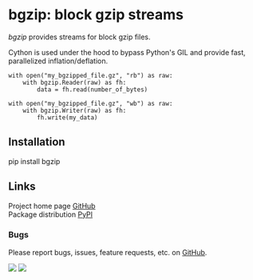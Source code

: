 # bgzip: block gzip streams
_bgzip_ provides streams for block gzip files.

Cython is used under the hood to bypass Python's GIL and provide fast, parallelized inflation/deflation.

```
with open("my_bgzipped_file.gz", "rb") as raw:
	with bgzip.Reader(raw) as fh:
		data = fh.read(number_of_bytes)

with open("my_bgzipped_file.gz", "wb") as raw:
	with bgzip.Writer(raw) as fh:
		fh.write(my_data)
```

## Installation
pip install bgzip

## Links
Project home page [GitHub](https://github.com/xbrianh/bgzip)  
Package distribution [PyPI](https://pypi.org/project/bgzip/)

### Bugs
Please report bugs, issues, feature requests, etc. on [GitHub](https://github.com/xbrianh/bgzip).

![](https://travis-ci.org/xbrianh/bgzip.svg?branch=master) ![](https://badge.fury.io/py/bgzip.svg)
